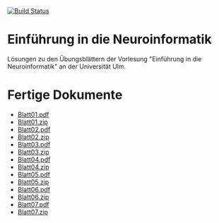 [![Build Status](https://travis-ci.org/aul12/Einfuehrung-in-die-Neuroinformatik.svg?branch=master)](https://travis-ci.org/aul12/Einfuehrung-in-die-Neuroinformatik)
# Einführung in die Neuroinformatik
Lösungen zu den Übungsblättern der Vorlesung "Einführung in die Neuroinformatik" an der Universität Ulm.

# Fertige Dokumente
 * [Blatt01.pdf](https://aul12.github.io/Einfuehrung-in-die-Neuroinformatik/Blatt01.pdf)
 * [Blatt01.zip](https://aul12.github.io/Einfuehrung-in-die-Neuroinformatik/Blatt01.zip)
 * [Blatt02.pdf](https://aul12.github.io/Einfuehrung-in-die-Neuroinformatik/Blatt02.pdf)
 * [Blatt02.zip](https://aul12.github.io/Einfuehrung-in-die-Neuroinformatik/Blatt02.zip)
 * [Blatt03.pdf](https://aul12.github.io/Einfuehrung-in-die-Neuroinformatik/Blatt03.pdf)
 * [Blatt03.zip](https://aul12.github.io/Einfuehrung-in-die-Neuroinformatik/Blatt03.zip)
 * [Blatt04.pdf](https://aul12.github.io/Einfuehrung-in-die-Neuroinformatik/Blatt04.pdf)
 * [Blatt04.zip](https://aul12.github.io/Einfuehrung-in-die-Neuroinformatik/Blatt04.zip)
 * [Blatt05.pdf](https://aul12.github.io/Einfuehrung-in-die-Neuroinformatik/Blatt05.pdf)
 * [Blatt05.zip](https://aul12.github.io/Einfuehrung-in-die-Neuroinformatik/Blatt05.zip)
 * [Blatt06.pdf](https://aul12.github.io/Einfuehrung-in-die-Neuroinformatik/Blatt06.pdf)
 * [Blatt06.zip](https://aul12.github.io/Einfuehrung-in-die-Neuroinformatik/Blatt06.zip)
 * [Blatt07.pdf](https://aul12.github.io/Einfuehrung-in-die-Neuroinformatik/Blatt07.pdf)
 * [Blatt07.zip](https://aul12.github.io/Einfuehrung-in-die-Neuroinformatik/Blatt07.zip)
